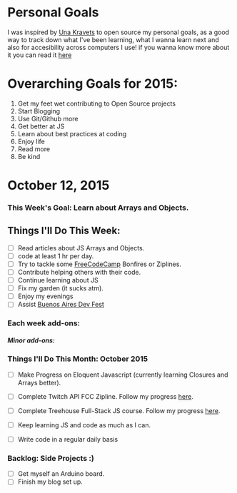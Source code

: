 Personal Goals
==============

I was inspired by [Una Kravets](http://www.twitter.com/una) to open source my personal goals, as a good way to track down what I've been learning, what I wanna learn next and also for accesibility across computers I use! if you wanna know more about it you can read it [here](http://una.im/personal-goals-guide/)


# Overarching Goals for 2015:
1. Get my feet wet contributing to Open Source projects
2. Start Blogging
3. Use Git/Github more
4. Get better at JS
5. Learn about best practices at coding
6. Enjoy life
7. Read more
8. Be kind

# October 12, 2015

### This Week's Goal: Learn about Arrays and Objects.

## Things I'll Do This Week:

- [ ] Read articles about JS Arrays and Objects.
- [ ] code at least 1 hr per day.
- [ ] Try to tackle some [FreeCodeCamp](http://www.freecodecamp.com/julianaramburu) Bonfires or Ziplines.
- [ ] Contribute helping others with their code.
- [ ] Continue learning about JS
- [ ] Fix my garden (it sucks atm).
- [ ] Enjoy my evenings
- [ ] Assist [Buenos Aires Dev Fest](http://devfest.gdg.com.ar/)

### Each week add-ons:


##### Minor add-ons:


### Things I'll Do This Month: October 2015
- [ ] Make Progress on Eloquent Javascript (currently learning Closures and Arrays better).
- [ ] Complete Twitch API FCC Zipline. Follow my progress [here](http://www.codepen.io/julianaramburu).
- [ ] Complete Treehouse Full-Stack JS course. Follow my progress [here](http://www.teamtreehouse.com/julianaramburu).
- [ ] Keep learning JS and code as much as I can.
- [ ] Write code in a regular daily basis


### Backlog: Side Projects :)
- [ ] Get myself an Arduino board.
- [ ] Finish my blog set up.
